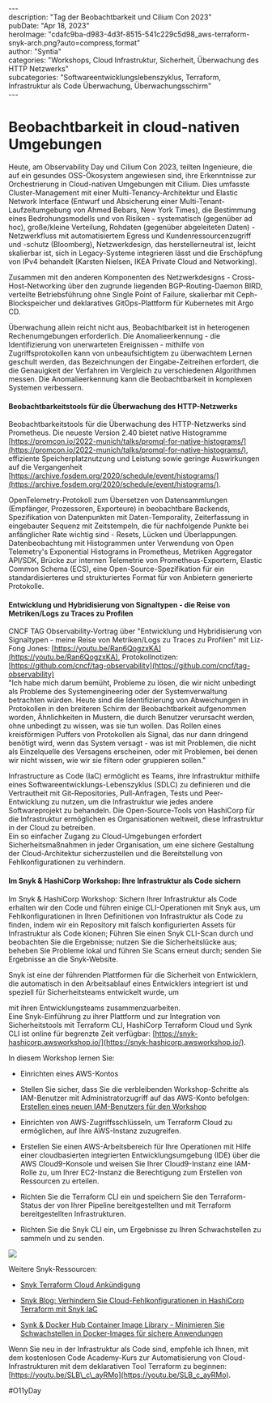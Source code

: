 \---  
description: "Tag der Beobachtbarkeit und Cilium Con 2023"   
pubDate: "Apr 18, 2023"   
heroImage: "cdafc9ba-d983-4d3f-8515-541c229c5d98_aws-terraform-snyk-arch.png?auto=compress,format"   
author: "Syntia"   
categories: "Workshops, Cloud Infrastruktur, Sicherheit, Überwachung des HTTP Netzwerks"   
subcategories: "Softwareentwicklungslebenszyklus, Terraform, Infrastruktur als Code Überwachung, Überwachungsschirm"   
\---  

# **Beobachtbarkeit in cloud-nativen Umgebungen**

Heute, am Observability Day und Cilium Con 2023, teilten Ingenieure, die auf ein gesundes OSS-Ökosystem angewiesen sind, ihre Erkenntnisse zur Orchestrierung in Cloud-nativen Umgebungen mit Cilium. Dies umfasste Cluster-Management mit einer Multi-Tenancy-Architektur und Elastic Network Interface (Entwurf und Absicherung einer Multi-Tenant-Laufzeitumgebung von Ahmed Bebars, New York Times), die Bestimmung eines Bedrohungsmodells und von Risiken - systematisch (gegenüber ad hoc), große/kleine Verteilung, Rohdaten (gegenüber abgeleiteten Daten) - Netzwerkfluss mit automatisiertem Egress und Kundenressourcenzugriff und -schutz (Bloomberg), Netzwerkdesign, das herstellerneutral ist, leicht skalierbar ist, sich in Legacy-Systeme integrieren lässt und die Erschöpfung von IPv4 behandelt (Karsten Nielsen, IKEA Private Cloud and Networking).

Zusammen mit den anderen Komponenten des Netzwerkdesigns - Cross-Host-Networking über den zugrunde liegenden BGP-Routing-Daemon BIRD, verteilte Betriebsführung ohne Single Point of Failure, skalierbar mit Ceph-Blockspeicher und deklaratives GitOps-Plattform für Kubernetes mit Argo CD.

Überwachung allein reicht nicht aus, Beobachtbarkeit ist in heterogenen Rechenumgebungen erforderlich. Die Anomalieerkennung - die Identifizierung von unerwarteten Ereignissen - mithilfe von Zugriffsprotokollen kann von unbeaufsichtigtem zu überwachtem Lernen geschult werden, das Bezeichnungen der Eingabe-Zeitreihen erfordert, die die Genauigkeit der Verfahren im Vergleich zu verschiedenen Algorithmen messen. Die Anomalieerkennung kann die Beobachtbarkeit in komplexen Systemen verbessern.

#### **Beobachtbarkeitstools für die Überwachung des HTTP-Netzwerks**

Beobachtbarkeitstools für die Überwachung des HTTP-Netzwerks sind Prometheus. Die neueste Version 2.40 bietet native Histogramme [https://promcon.io/2022-munich/talks/promql-for-native-histograms/](https://promcon.io/2022-munich/talks/promql-for-native-histograms/), effiziente Speicherplatznutzung und Leistung sowie geringe Auswirkungen auf die Vergangenheit [https://archive.fosdem.org/2020/schedule/event/histograms/](https://archive.fosdem.org/2020/schedule/event/histograms/).

OpenTelemetry-Protokoll zum Übersetzen von Datensammlungen (Empfänger, Prozessoren, Exporteure) in beobachtbare Backends, Spezifikation von Datenpunkten mit Daten-Temporality, Zeiterfassung in eingebauter Sequenz mit Zeitstempeln, die für nachfolgende Punkte bei anfänglicher Rate wichtig sind - Resets, Lücken und Überlappungen. Datenbeobachtung mit Histogrammen unter Verwendung von Open Telemetry's Exponential Histograms in Prometheus, Metriken Aggregator API/SDK, Brücke zur internen Telemetrie von Prometheus-Exportern, Elastic Common Schema (ECS), eine Open-Source-Spezifikation für ein standardisierteres und strukturiertes Format für von Anbietern generierte Protokolle.

#### **Entwicklung und Hybridisierung von Signaltypen - die Reise von Metriken/Logs zu Traces zu Profilen**

CNCF TAG Observability-Vortrag über "Entwicklung und Hybridisierung von Signaltypen - meine Reise von Metriken/Logs zu Traces zu Profilen" mit Liz-Fong Jones: [https://youtu.be/Ran6QogzxKA](https://youtu.be/Ran6QogzxKA), Protokollnotizen: [https://github.com/cncf/tag-observability](https://github.com/cncf/tag-observability)  
"Ich habe mich darum bemüht, Probleme zu lösen, die wir nicht unbedingt als Probleme des Systemengineering oder der Systemverwaltung betrachten würden. Heute sind die Identifizierung von Abweichungen in Protokollen in den breiteren Schirm der Beobachtbarkeit aufgenommen worden, Ähnlichkeiten in Mustern, die durch Benutzer verursacht werden, ohne unbedingt zu wissen, was sie tun wollen. Das Rollen eines kreisförmigen Puffers von Protokollen als Signal, das nur dann dringend benötigt wird, wenn das System versagt - was ist mit Problemen, die nicht als Einzelquelle des Versagens erscheinen, oder mit Problemen, bei denen wir nicht wissen, wie wir sie filtern oder gruppieren sollen."

Infrastructure as Code (IaC) ermöglicht es Teams, ihre Infrastruktur mithilfe eines Softwareentwicklungs-Lebenszyklus (SDLC) zu definieren und die Vertrautheit mit Git-Repositories, Pull-Anfragen, Tests und Peer-Entwicklung zu nutzen, um die Infrastruktur wie jedes andere Softwareprojekt zu behandeln. Die Open-Source-Tools von HashiCorp für die Infrastruktur ermöglichen es Organisationen weltweit, diese Infrastruktur in der Cloud zu betreiben.  
Ein so einfacher Zugang zu Cloud-Umgebungen erfordert Sicherheitsmaßnahmen in jeder Organisation, um eine sichere Gestaltung der Cloud-Architektur sicherzustellen und die Bereitstellung von Fehlkonfigurationen zu verhindern.

#### **Im Snyk & HashiCorp Workshop: Ihre Infrastruktur als Code sichern**

Im Snyk & HashiCorp Workshop: Sichern Ihrer Infrastruktur als Code erhalten wir den Code und führen einige CLI-Operationen mit Snyk aus, um Fehlkonfigurationen in Ihren Definitionen von Infrastruktur als Code zu finden, indem wir ein Repository mit falsch konfigurierten Assets für Infrastruktur als Code klonen; Führen Sie einen Snyk CLI-Scan durch und beobachten Sie die Ergebnisse; nutzen Sie die Sicherheitslücke aus; beheben Sie Probleme lokal und führen Sie Scans erneut durch; senden Sie Ergebnisse an die Snyk-Website.

Snyk ist eine der führenden Plattformen für die Sicherheit von Entwicklern, die automatisch in den Arbeitsablauf eines Entwicklers integriert ist und speziell für Sicherheitsteams entwickelt wurde, um

mit ihren Entwicklungsteams zusammenzuarbeiten.  
Eine Snyk-Einführung zu ihrer Plattform und zur Integration von Sicherheitstools mit Terraform CLI, HashiCorp Terraform Cloud und Synk CLI ist online für begrenzte Zeit verfügbar: [https://snyk-hashicorp.awsworkshop.io/](https://snyk-hashicorp.awsworkshop.io/).

In diesem Workshop lernen Sie:

*   Einrichten eines AWS-Kontos
    
*   Stellen Sie sicher, dass Sie die verbleibenden Workshop-Schritte als IAM-Benutzer mit Administratorzugriff auf das AWS-Konto befolgen: [Erstellen eines neuen IAM-Benutzers für den Workshop](https://console.aws.amazon.com/iam/home?#/users$new)
    
*   Einrichten von AWS-Zugriffsschlüsseln, um Terraform Cloud zu ermöglichen, auf Ihre AWS-Instanz zuzugreifen.
    
*   Erstellen Sie einen AWS-Arbeitsbereich für Ihre Operationen mit Hilfe einer cloudbasierten integrierten Entwicklungsumgebung (IDE) über die AWS Cloud9-Konsole und weisen Sie Ihrer Cloud9-Instanz eine IAM-Rolle zu, um Ihrer EC2-Instanz die Berechtigung zum Erstellen von Ressourcen zu erteilen.
    
*   Richten Sie die Terraform CLI ein und speichern Sie den Terraform-Status der von Ihrer Pipeline bereitgestellten und mit Terraform bereitgestellten Infrastrukturen.
    
*   Richten Sie die Snyk CLI ein, um Ergebnisse zu Ihren Schwachstellen zu sammeln und zu senden.
    

![](https://images.prismic.io/syntia/cdafc9ba-d983-4d3f-8515-541c229c5d98_aws-terraform-snyk-arch.png?auto=compress,format)

Weitere Snyk-Ressourcen:

*   [Snyk Terraform Cloud Ankündigung](https://snyk.io/blog/snyk-iac-security-terraform-cloud/)
    
*   [Snyk Blog: Verhindern Sie Cloud-Fehlkonfigurationen in HashiCorp Terraform mit Snyk IaC](https://snyk.io/blog/prevent-cloud-misconfigurations-hashicorp-terraform-snyk-iac/)
    
*   [Synk & Docker Hub Container Image Library - Minimieren Sie Schwachstellen in Docker-Images für sichere Anwendungen](https://snyk.io/advisor/docker)
    

Wenn Sie neu in der Infrastruktur als Code sind, empfehle ich Ihnen, mit dem kostenlosen Code Academy-Kurs zur Automatisierung von Cloud-Infrastrukturen mit dem deklarativen Tool Terraform zu beginnen: [https://youtu.be/SLB\_c\_ayRMo](https://youtu.be/SLB_c_ayRMo).

#O11yDay